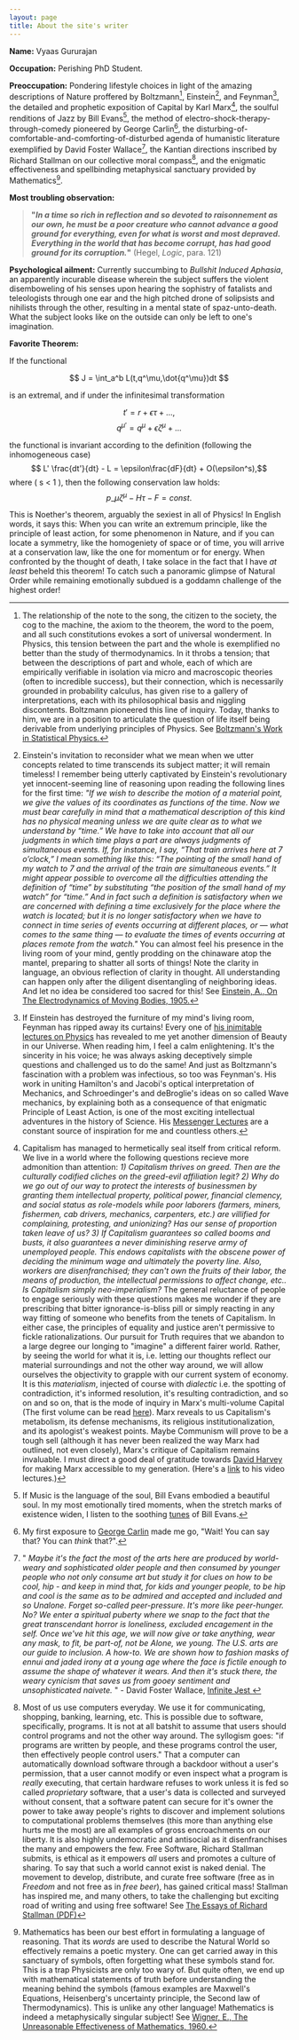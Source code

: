 ```yaml
---
layout: page
title: About the site's writer
---
```


**Name:** Vyaas Gururajan

**Occupation:** Perishing PhD Student.

**Preoccupation:** Pondering lifestyle choices in light of the amazing descriptions of Nature proffered by Boltzmann[^1], Einstein[^2], and Feynman[^3], the detailed and prophetic exposition of Capital by Karl Marx[^4], the soulful renditions of Jazz by Bill Evans[^5], the method of electro-shock-therapy-through-comedy pioneered by George Carlin[^6], the disturbing-of-comfortable-and-comforting-of-disturbed agenda of humanistic literature exemplified by David Foster Wallace[^7], the Kantian directions inscribed by Richard Stallman on our collective moral compass[^8], and the enigmatic effectiveness and spellbinding metaphysical sanctuary provided by Mathematics[^9].

**Most troubling observation:**
>**"***In a time so rich in reflection and so devoted to raisonnement as our own, he must be a poor creature who cannot advance a good ground for everything, even for what is worst and most depraved. Everything in the world that has become corrupt, has had good ground for its corruption.***"** (Hegel, *Logic*, para. 121)

**Psychological ailment:** Currently succumbing to *Bullshit Induced Aphasia*, an apparently incurable disease wherein the subject suffers the violent disemboweling of his senses upon hearing the sophistry of fatalists and teleologists through one ear and the high pitched drone of solipsists and nihilists through the other, resulting in a mental state of spaz-unto-death. What the subject looks like on the outside can only be left to one's imagination.

**Favorite Theorem:**

If the functional

$$ J  = \int_a^b L(t,q^\mu,\dot{q^\mu})dt $$

is an extremal, and if under the infinitesimal transformation

$$ t' = r +\epsilon\tau + ..., $$
$$ q^{\mu'}  = q^{\mu} + \epsilon\zeta^\mu + ... $$

the functional is invariant according to the definition (following the inhomogeneous case)
$$ L' \frac{dt'}{dt} - L = \epsilon\frac{dF}{dt} + O(\epsilon^s),$$ where ( s < 1 ), 
then the following conservation law holds:
$$ p{\_\mu}\zeta{^\mu} - H\tau - F = const. $$

This is Noether's theorem, arguably the sexiest in all of Physics! In English words, it says this:
When you can write an extremum principle, like the principle of least action, for some phenomenon in Nature, and if you can locate a symmetry, like the homogeniety of space or of time, you will arrive at a conservation law, like the one for momentum or for energy. When confronted by the thought of death, I take solace in the fact that I have *at least* beheld this theorem! To catch such a panoramic glimpse of Natural Order while remaining emotionally subdued is a goddamn challenge of the highest order!

[^1]: The relationship of the note to the song, the citizen to the society, the cog to the machine, the axiom to the theorem, the word to the poem, and all such constitutions evokes a sort of universal wonderment. In Physics, this tension between the part and the whole is exemplified no better than the study of thermodynamics. In it throbs a tension; that between the descriptions of part and whole, each of which are empirically verifiable in isolation via micro and macroscopic theories (often to incredible success), but their connection, which is necessarily grounded in probability calculus, has given rise to a gallery of interpretations, each with its philosophical basis and niggling discontents. Boltzmann pioneered this line of inquiry. Today, thanks to him, we are in a position to articulate the question of life itself being derivable from underlying principles of Physics. See [Boltzmann's Work in Statistical Physics.](http://plato.stanford.edu/entries/statphys-Boltzmann/)

[^2]: Einstein's invitation to reconsider what we mean when we utter concepts related to time transcends its subject matter; it will remain timeless! I remember being utterly captivated by Einstein's revolutionary yet innocent-seeming line of reasoning upon reading the following lines for the first time: *"If we wish to describe the motion of a material point, we give the values of its coordinates as functions of the time. Now we must bear carefully in mind that a mathematical description of this kind has no physical meaning unless we are quite clear as to what we understand by “time.” We have to take into account that all our judgments in which time plays a part are always judgments of simultaneous events. If, for instance, I say, “That train arrives here at 7 o’clock,” I mean something like this: “The pointing of the small hand of my watch to 7 and the arrival of the train are simultaneous events.” It might appear possible to overcome all the difficulties attending the definition of “time” by substituting “the position of the small hand of my watch” for “time.” And in fact such a definition is satisfactory when we are concerned with defining a time exclusively for the place where the watch is located; but it is no longer satisfactory when we have to connect in time series of events occurring at different places, or — what comes to the same thing — to evaluate the times of events occurring at places remote from the watch."* You can almost feel his presence in the living room of your mind, gently prodding on the chinaware atop the mantel, preparing to shatter all sorts of things! Note the clarity in language, an obvious reflection of clarity in thought. All understanding can happen only after the diligent disentangling of neighboring ideas. And let no idea be considered too sacred for this! See [Einstein, A., On The Electrodynamics of Moving Bodies, 1905.](http://www.fourmilab.ch/etexts/einstein/specrel/www/)

[^3]: If Einstein has destroyed the furniture of my mind's living room, Feynman has ripped away its curtains! Every one of [his inimitable lectures on Physics](http://www.feynmanlectures.caltech.edu/) has revealed to me yet another dimension of Beauty in our Universe. When reading him, I feel a calm enlightening. It's the sincerity in his voice; he was always asking deceptively simple questions and challenged us to do the same! And just as Boltzmann's fascination with a problem was infectious, so too was Feynman's. His work in uniting Hamilton's and Jacobi's optical interpretation of Mechanics, and Schroedinger's and deBroglie's ideas on so called Wave mechanics, by explaining both as a consequence of that enigmatic Principle of Least Action, is one of the most exciting intellectual adventures in the history of Science. His [Messenger Lectures](https://www.youtube.com/playlist?list=PLF96D8FFDDE4B9087) are a constant source of inspiration for me and countless others.

[^4]: Capitalism has managed to hermetically seal itself from critical reform. We live in a world where the following questions recieve more admonition than attention: *1) Capitalism thrives on greed. Then are the culturally codified cliches on the greed-evil affiliation legit? 2) Why do we go out of our way to protect the interests of businessmen by granting them intellectual property, political power, financial clemency, and social status as role-models while poor laborers (farmers, miners, fishermen, cab drivers, mechanics, carpenters, etc.) are villified for complaining, protesting, and unionizing? Has our sense of proportion taken leave of us? 3) If Capitalism guarantees so called booms and busts, it also guarantees a never diminishing reserve army of unemployed people. This endows capitalists with the obscene power of deciding the minimum wage and ultimately the poverty line. Also, workers are disenfranchised; they can't own the fruits of their labor, the means of production, the intellectual permissions to affect change, etc.. Is Capitalism simply neo-imperialism?* The general reluctance of people to engage seriously with these questions makes me wonder if they are prescribing that bitter ignorance-is-bliss pill or simply reacting in any way fitting of someone who benefits from the tenets of Capitalism. In either case, the principles of equality and justice aren't permissive to fickle rationalizations. Our pursuit for Truth requires that we abandon to a large degree our longing to "imagine" a different fairer world. Rather, by seeing the world for what it is, i.e. letting our thoughts reflect our material surroundings and not the other way around, we will allow ourselves the objectivity to grapple with our current system of economy. It is this *materialism*, injected of course with *dialectic* i.e. the spotting of contradiction, it's informed resolution, it's resulting contradiction, and so on and so on, that is the mode of inquiry in Marx's multi-volume Capital (The first volume can be read [here](https://www.marxists.org/archive/marx/works/1867-c1/)). Marx reveals to us Capitalism's metabolism, its defense mechanisms, its religious institutionalization, and its apologist's weakest points. Maybe Communism will prove to be a tough sell (although it has never been realized the way Marx had outlined, not even closely), Marx's critique of Capitalism remains invaluable. I must direct a good deal of gratitude towards [David Harvey](http://www.versobooks.com/books/376-a-companion-to-marx-s-capital) for making Marx accessible to my generation. (Here's a [link](https://www.youtube.com/playlist?list=PL0A7FFF28B99C1303) to his video lectures.)

[^5]: If Music is the language of the soul, Bill Evans embodied a beautiful soul. In my most emotionally tired moments, when the stretch marks of existence widen, I listen to the soothing [tunes](http://www.last.fm/music/Bill+Evans) of Bill Evans.

[^6]: My first exposure to [George Carlin](https://georgecarlin.com/media-2/) made me go, "Wait! You can say that? You can *think* that?".

[^7]: " *Maybe it's the fact the most of the arts here are produced by world-weary and sophisticated older people and then consumed by younger people who not only consume art but study it for clues on how to be cool, hip - and keep in mind that, for kids and younger people, to be hip and cool is the same as to be admired and accepted and included and so Unalone. Forget so-called peer-pressure. It's more like peer-hunger. No? We enter a spiritual puberty where we snap to the fact that the great transcendant horror is loneliness, excluded encagement in the self. Once we've hit this age, we will now give or take anything, wear any mask, to fit, be part-of, not be Alone, we young. The U.S. arts are our guide to inclusion. A how-to. We are shown how to fashion masks of ennui and jaded irony at a young age where the face is fictile enough to assume the shape of whatever it wears. And then it's stuck there, the weary cynicism that saves us from gooey sentiment and unsophisticated naivete.* " - David Foster Wallace, [Infinite Jest ](http://www.hachettebookgroup.com/titles/david-foster-wallace/infinite-jest/9780316066525/)

[^8]: Most of us use computers everyday. We use it for communicating, shopping, banking, learning, etc. This is possible due to software, specifically, programs. It is not at all batshit to assume that users should control programs and not the other way around. The syllogism goes: "if programs are written by people, and these programs control the user, then effectively people control users." That a computer can automatically download software through a backdoor without a user's permission, that a user cannot modify or even inspect what a program is *really* executing, that certain hardware refuses to work unless it is fed so called *proprietary* software, that a user's data is collected and surveyed without consent, that a software patent can secure for it's owner the power to take away people's rights to discover and implement solutions to computational problems themselves (this more than anything else hurts me the most) are all examples of gross encroachments on our liberty. It is also highly undemocratic and antisocial as it disenfranchises the many and empowers the few. Free Software, Richard Stallman submits, is ethical as it empowers *all* users and promotes a culture of sharing. To say that such a world cannot exist is naked denial. The movement to develop, distribute, and curate free software (free as in *Freedom* and not free as in *free beer*), has gained critical mass! Stallman has inspired me, and many others, to take the challenging but exciting road of writing and using free software! See [The Essays of Richard Stallman (PDF)](https://www.gnu.org/philosophy/fsfs/rms-essays.pdf)

[^9]: Mathematics has been our best effort in formulating a language of reasoning. That its *words* are used to describe the Natural World so effectively remains a poetic mystery. One can get carried away in this sanctuary of symbols, often forgetting what these symbols stand for. This is a trap Physicists are only too wary of. But quite often, we end up with mathematical statements of truth before understanding the meaning behind the symbols (famous examples are Maxwell's Equations, Heisenberg's uncertainty principle, the Second law of Thermodynamics). This is unlike any other language! Mathematics is indeed a metaphysically singular subject! See [Wigner, E., The Unreasonable Effectiveness of Mathematics, 1960.](http://www.dartmouth.edu/~matc/MathDrama/reading/Wigner.html)
